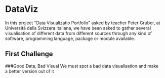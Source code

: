 # DataViz

In this project "Data Visualizatio Portfolio" asked by teacher Peter Gruber, at Università 
della Svizzera italiana, we have been asked to gather several visualisation of different 
data from different sources through any kind of software, programming language, package or 
module available.

## First Challenge
###Good Data, Bad Visual
We must spot a bad data visualisation and make a better version out of it

